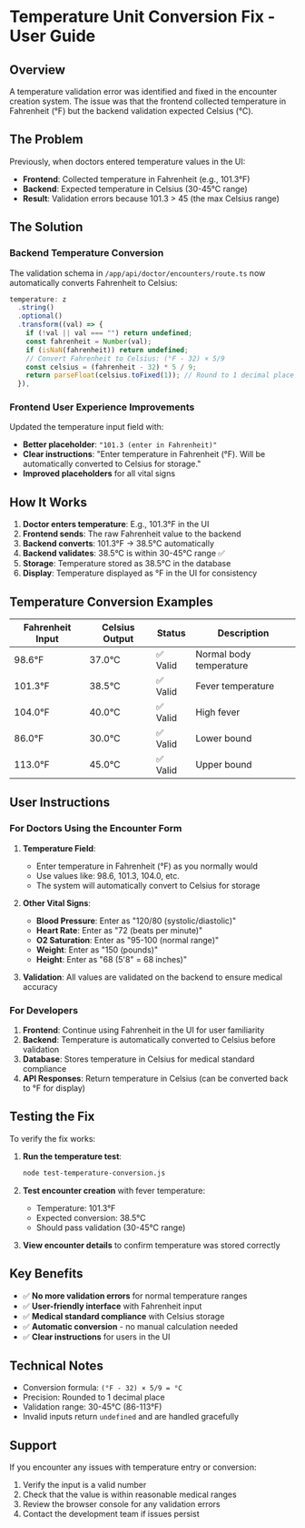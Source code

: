 # Temperature Unit Conversion Fix - User Guide

## Overview

A temperature validation error was identified and fixed in the encounter creation system. The issue was that the frontend collected temperature in Fahrenheit (°F) but the backend validation expected Celsius (°C).

## The Problem

Previously, when doctors entered temperature values in the UI:
- **Frontend**: Collected temperature in Fahrenheit (e.g., 101.3°F)
- **Backend**: Expected temperature in Celsius (30-45°C range)
- **Result**: Validation errors because 101.3 > 45 (the max Celsius range)

## The Solution

### Backend Temperature Conversion

The validation schema in `/app/api/doctor/encounters/route.ts` now automatically converts Fahrenheit to Celsius:

```javascript
temperature: z
  .string()
  .optional()
  .transform((val) => {
    if (!val || val === "") return undefined;
    const fahrenheit = Number(val);
    if (isNaN(fahrenheit)) return undefined;
    // Convert Fahrenheit to Celsius: (°F - 32) × 5/9
    const celsius = (fahrenheit - 32) * 5 / 9;
    return parseFloat(celsius.toFixed(1)); // Round to 1 decimal place
  }),
```

### Frontend User Experience Improvements

Updated the temperature input field with:
- **Better placeholder**: `"101.3 (enter in Fahrenheit)"`
- **Clear instructions**: "Enter temperature in Fahrenheit (°F). Will be automatically converted to Celsius for storage."
- **Improved placeholders** for all vital signs

## How It Works

1. **Doctor enters temperature**: E.g., 101.3°F in the UI
2. **Frontend sends**: The raw Fahrenheit value to the backend
3. **Backend converts**: 101.3°F → 38.5°C automatically
4. **Backend validates**: 38.5°C is within 30-45°C range ✅
5. **Storage**: Temperature stored as 38.5°C in the database
6. **Display**: Temperature displayed as °F in the UI for consistency

## Temperature Conversion Examples

| Fahrenheit Input | Celsius Output | Status | Description |
|------------------|----------------|---------|-------------|
| 98.6°F          | 37.0°C         | ✅ Valid | Normal body temperature |
| 101.3°F         | 38.5°C         | ✅ Valid | Fever temperature |
| 104.0°F         | 40.0°C         | ✅ Valid | High fever |
| 86.0°F          | 30.0°C         | ✅ Valid | Lower bound |
| 113.0°F         | 45.0°C         | ✅ Valid | Upper bound |

## User Instructions

### For Doctors Using the Encounter Form

1. **Temperature Field**: 
   - Enter temperature in Fahrenheit (°F) as you normally would
   - Use values like: 98.6, 101.3, 104.0, etc.
   - The system will automatically convert to Celsius for storage

2. **Other Vital Signs**:
   - **Blood Pressure**: Enter as "120/80 (systolic/diastolic)"
   - **Heart Rate**: Enter as "72 (beats per minute)" 
   - **O2 Saturation**: Enter as "95-100 (normal range)"
   - **Weight**: Enter as "150 (pounds)"
   - **Height**: Enter as "68 (5'8\" = 68 inches)"

3. **Validation**: All values are validated on the backend to ensure medical accuracy

### For Developers

1. **Frontend**: Continue using Fahrenheit in the UI for user familiarity
2. **Backend**: Temperature is automatically converted to Celsius before validation
3. **Database**: Stores temperature in Celsius for medical standard compliance
4. **API Responses**: Return temperature in Celsius (can be converted back to °F for display)

## Testing the Fix

To verify the fix works:

1. **Run the temperature test**:
   ```bash
   node test-temperature-conversion.js
   ```

2. **Test encounter creation** with fever temperature:
   - Temperature: 101.3°F
   - Expected conversion: 38.5°C
   - Should pass validation (30-45°C range)

3. **View encounter details** to confirm temperature was stored correctly

## Key Benefits

- ✅ **No more validation errors** for normal temperature ranges
- ✅ **User-friendly interface** with Fahrenheit input
- ✅ **Medical standard compliance** with Celsius storage
- ✅ **Automatic conversion** - no manual calculation needed
- ✅ **Clear instructions** for users in the UI

## Technical Notes

- Conversion formula: `(°F - 32) × 5/9 = °C`
- Precision: Rounded to 1 decimal place
- Validation range: 30-45°C (86-113°F)
- Invalid inputs return `undefined` and are handled gracefully

## Support

If you encounter any issues with temperature entry or conversion:
1. Verify the input is a valid number
2. Check that the value is within reasonable medical ranges
3. Review the browser console for any validation errors
4. Contact the development team if issues persist
